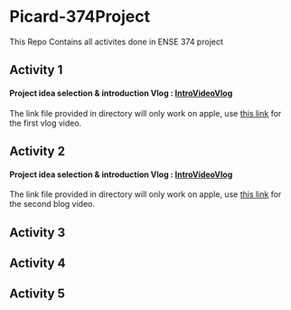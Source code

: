 # Picard-374Project
This Repo Contains all activites done in ENSE 374 project
## Activity 1
#### Project idea selection & introduction Vlog : [IntroVideoVlog](https://github.com/Picard-ENSE374/Picard-374Project/tree/main/IntroVideoVlog)
The link file provided in directory will only work on apple, use [this link](https://www.youtube.com/watch?v=Sw_80gDr_as&amp;ab_channel=Willyy) for the first vlog video. 
## Activity 2
#### Project idea selection & introduction Vlog : [IntroVideoVlog](https://github.com/Picard-ENSE374/Picard-374Project/tree/main/ProjectPrerequisitesPlanning)
The link file provided in directory will only work on apple, use [this link]() for the second blog video. 
## Activity 3

## Activity 4

## Activity 5
